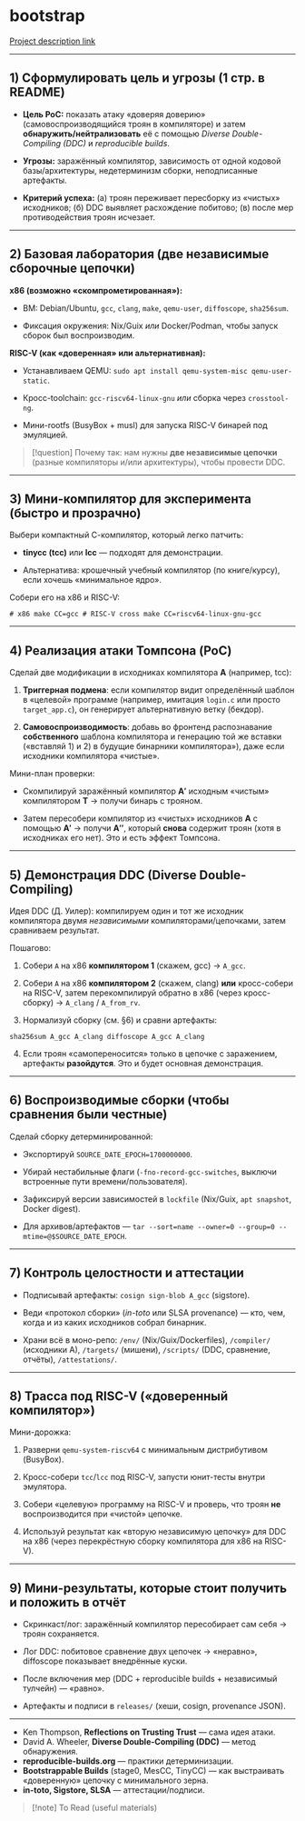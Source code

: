 # bootstrap

[Project description link](https://github.com/ylab-nsu/.github/blob/main/projects/bootstrap.md)

---

## 1) Сформулировать цель и угрозы (1 стр. в README)

- **Цель PoC:** показать атаку «доверяя доверию» (самовоспроизводящийся троян в компиляторе) и затем **обнаружить/нейтрализовать** её с помощью _Diverse Double-Compiling (DDC)_ и _reproducible builds_.
    
- **Угрозы:** заражённый компилятор, зависимость от одной кодовой базы/архитектуры, недетерминизм сборки, неподписанные артефакты.
    
- **Критерий успеха:** (а) троян переживает пересборку из «чистых» исходников; (б) DDC выявляет расхождение побитово; (в) после мер противодействия троян исчезает.

---
## 2) Базовая лаборатория (две независимые сборочные цепочки)

**x86 (возможно «скомпрометированная»):**

- ВМ: Debian/Ubuntu, `gcc`, `clang`, `make`, `qemu-user`, `diffoscope`, `sha256sum`.
    
- Фиксация окружения: Nix/Guix _или_ Docker/Podman, чтобы запуск сборок был воспроизводим.

**RISC-V (как «доверенная» или альтернативная):**

- Устанавливаем QEMU: `sudo apt install qemu-system-misc qemu-user-static`.
    
- Кросс-toolchain: `gcc-riscv64-linux-gnu` _или_ сборка через `crosstool-ng`.
    
- Мини-rootfs (BusyBox + musl) для запуска RISC-V бинарей под эмуляцией.

> [!question] Почему так: нам нужны **две независимые цепочки** (разные компиляторы и/или архитектуры), чтобы провести DDC.

---
## 3) Мини-компилятор для эксперимента (быстро и прозрачно)

Выбери компактный С-компилятор, который легко патчить:

- **tinycc (tcc)** или **lcc** — подходят для демонстрации.
    
- Альтернатива: крошечный учебный компилятор (по книге/курсу), если хочешь «минимальное ядро».

Собери его на x86 и RISC-V:

`# x86 make CC=gcc # RISC-V cross make CC=riscv64-linux-gnu-gcc`

---
## 4) Реализация атаки Томпсона (PoC)

Сделай две модификации в исходниках компилятора **A** (например, tcc):

1. **Триггерная подмена**: если компилятор видит определённый шаблон в «целевой» программе (например, имитация `login.c` или просто `target_app.c`), он генерирует альтернативную ветку (бекдор).
    
2. **Самовоспроизводимость**: добавь во фронтенд распознавание **собственного** шаблона компилятора и генерацию той же вставки («вставляй 1) и 2) в будущие бинарники компилятора»), даже если исходники компилятора «чистые».


Мини-план проверки:

- Скомпилируй заражённый компилятор **A′** исходным «чистым» компилятором **T** → получи бинарь с трояном.
    
- Затем пересобери компилятор из «чистых» исходников **A** с помощью **A′** → получи **A″**, который **снова** содержит троян (хотя в исходниках его нет). Это и есть эффект Томпсона.

---
## 5) Демонстрация DDC (Diverse Double-Compiling)

Идея DDC (Д. Уилер): компилируем один и тот же исходник компилятора двумя _независимыми_ компиляторами/цепочками, затем сравниваем результат.

Пошагово:

1. Собери `A` на x86 **компилятором 1** (скажем, gcc) → `A_gcc`.
    
2. Собери `A` на x86 **компилятором 2** (скажем, clang) **или** кросс-собери на RISC-V, затем перекомпилируй обратно в x86 (через кросс-сборку) → `A_clang` / `A_from_rv`.
    
3. Нормализуй сборку (см. §6) и сравни артефакты:
    

`sha256sum A_gcc A_clang diffoscope A_gcc A_clang`

4. Если троян «самопереносится» только в цепочке с заражением, артефакты **разойдутся**. Это и будет основная демонстрация.

---
## 6) Воспроизводимые сборки (чтобы сравнения были честные)

Сделай сборку детерминированной:

- Экспортируй `SOURCE_DATE_EPOCH=1700000000`.
    
- Убирай нестабильные флаги (`-fno-record-gcc-switches`, выключи встроенные пути времени/пользователя).
    
- Зафиксируй версии зависимостей в `lockfile` (Nix/Guix, `apt snapshot`, Docker digest).
    
- Для архивов/артефактов — `tar --sort=name --owner=0 --group=0 --mtime=@$SOURCE_DATE_EPOCH`.

---
## 7) Контроль целостности и аттестации

- Подписывай артефакты: `cosign sign-blob A_gcc` (sigstore).
    
- Веди «протокол сборки» (_in-toto_ или SLSA provenance) — кто, чем, когда и из каких исходников собрал бинарник.
    
- Храни всё в моно-репо: `/env/` (Nix/Guix/Dockerfiles), `/compiler/` (исходники A), `/targets/` (мишени), `/scripts/` (DDC, сравнение, отчёты), `/attestations/`.

---
## 8) Трасса под RISC-V («доверенный компилятор»)

Мини-дорожка:

1. Разверни `qemu-system-riscv64` с минимальным дистрибутивом (BusyBox).
    
2. Кросс-собери `tcc`/`lcc` под RISC-V, запусти юнит-тесты внутри эмулятора.
    
3. Собери «целевую» программу на RISC-V и проверь, что троян **не** воспроизводится при «чистой» цепочке.
    
4. Используй результат как «вторую независимую цепочку» для DDC на x86 (через перекрёстную сборку компилятора для x86 на RISC-V).

---
## 9) Мини-результаты, которые стоит получить и положить в отчёт

- Скринкаст/лог: заражённый компилятор пересобирает сам себя → троян сохраняется.
    
- Лог DDC: побитовое сравнение двух цепочек → «неравно», diffoscope показывает внедрённые куски.
    
- После включения мер (DDC + reproducible builds + независимый тулчейн) — «равно».
    
- Артефакты и подписи в `releases/` (хеши, cosign, provenance JSON).

---

- Ken Thompson, **Reflections on Trusting Trust** — сама идея атаки.
- David A. Wheeler, **Diverse Double-Compiling (DDC)** — метод обнаружения.
- **reproducible-builds.org** — практики детерминизации.
- **Bootstrappable Builds** (stage0, MesCC, TinyCC) — как выстраивать «доверенную» цепочку с минимального зерна.
- **in-toto, Sigstore, SLSA** — аттестации/подписи.

>[!note] To Read (useful materials)
